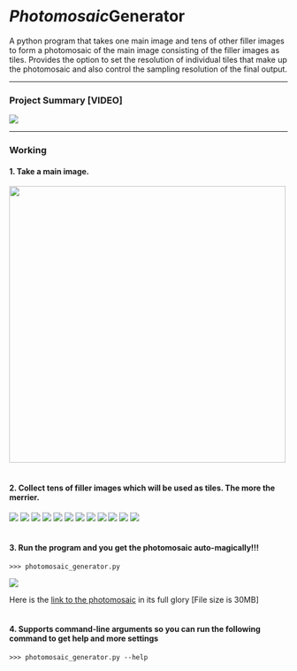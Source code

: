 # *Photomosaic***Generator**

A python program that takes one main image and tens of other filler images to form a photomosaic of the main image consisting of the filler images as tiles. Provides the option to set the resolution of individual tiles that make up the photomosaic and also control the sampling resolution of the final output.
___

### Project Summary [VIDEO]
[ <img src="https://pasteboard.co/JIv5fjy.png"> ](https://www.youtube.com/watch?v=GNd3fVvs93U)
___

### Working

#### 1. Take a main image.

<img src="https://github.com/sarathsajan/photomosaic_generator/blob/master/main_image/img.jpg" width="500">
<br>
<br>

#### 2. Collect tens of filler images which will be used as tiles. The more the merrier.

<img src="https://picsum.photos/200"> <img src="https://picsum.photos/201"> <img src="https://picsum.photos/199"> <img src="https://picsum.photos/202"> <img src="https://picsum.photos/203"> <img src="https://picsum.photos/198"> <img src="https://picsum.photos/197"> <img src="https://picsum.photos/204"> <img src="https://picsum.photos/205"> <img src="https://picsum.photos/202"> <img src="https://picsum.photos/196"> <img src="https://picsum.photos/206">
<br>
<br>

#### 3. Run the program and you get the photomosaic auto-magically!!!

`>>> photomosaic_generator.py`

<img src="https://i.paste.pics/9TCA0.png">

Here is the [link to the photomosaic](https://drive.google.com/file/d/1drL4zTytPcjNhtJxCZqVFNnRZoJk9RLM/view?usp=sharing) in its full glory [File size is 30MB]
<br>
<br>

#### 4. Supports command-line arguments so you can run the following command to get help and more settings

`>>> photomosaic_generator.py --help`
